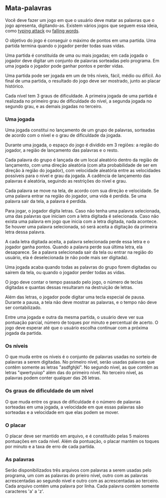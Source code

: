 ## Mata-palavras

Você deve fazer um jogo em que o usuário deve matar as palavras que o jogo apresenta, digitando-as.
Existem vários jogos que seguem essa ideia, como [typing attack](https://www.typinggames.zone/typingattack) ou [falling words](https://www.typingstudy.com/pt-brazilian_abnt-2/games/falling_words).

O objetivo do jogo é conseguir o máximo de pontos em uma partida. Uma partida termina quando o jogador perder todas suas vidas.

Uma partida é constituída de uma ou mais jogadas; em cada jogada o jogador deve digitar um conjunto de palavras sorteadas pelo programa. Em uma jogada o jogador pode ganhar pontos e perder vidas.

Uma partida pode ser jogada em um de três níveis, fácil, médio ou difícil. Ao final de uma partida, o resultado do jogo deve ser mostrado, junto ao placar histórico. 

Cada nível tem 3 graus de dificuldade. A primeira jogada de uma partida é realizada no primeiro grau de dificuldade do nível, a segunda jogada no segundo grau, e as demais jogadas no terceiro.

### Uma jogada

Uma jogada constitui no lançamento de um grupo de palavras, sorteadas de acordo com o nível e o grau de dificuldade da jogada.

Durante uma jogada, o espaço do jogo é dividido em 3 regiões: a região do jogador, a região de lançamento das palavras e o resto.

Cada palavra do grupo é lançada de um local aleatório dentro da região de lançamento, com uma direção aleatória (com alta probabilidade de ser em direção à região do jogador), com velocidade aleatória entre as velocidades possíveis para o nível e grau da jogada. A cadência de lançamento das palavras é aleatória, seguindo as restrições do nível e grau.

Cada palavra se move na tela, de acordo com sua direção e velocidade.
Se uma palavra entrar na região do jogador, uma vida é perdida.
Se uma palavra sair da tela, a palavra é perdida.

Para jogar, o jogador digita letras. Caso não tenha uma palavra selecionada, uma das palavras que iniciam com a letra digitada é selecionada. Caso não exista uma palavra em jogo que inicia com a letra digitada, nada acontece. Se houver uma palavra selecionada, só será aceita a digitação da primeira letra dessa palavra.

A cada letra digitada aceita, a palavra selecionada perde essa letra e o jogador ganha pontos.
Quando a palavra perde sua última letra, ela desaparece.
Se a palavra selecionada sair da tela ou entrar na região do usuário, ela é deselecionada (e não pode mais ser digitada).

Uma jogada acaba quando todas as palavras do grupo forem digitadas ou sairem da tela, ou quando o jogador perder todas as vidas.

O jogo deve contar o tempo passado pelo jogo, o número de teclas digitadas e quantas dessas resultaram na destruição de letras.

Além das letras, o jogador pode digitar uma tecla especial de pausa. Durante a pausa, a tela não deve mostrar as palavras, e o tempo não deve ser contabilizado.

Entre uma jogada e outra da mesma partida, o usuário deve ver sua pontuação parcial, número de toques por minuto e percentual de acerto. O jogo deve esperar até que o usuário escolha continuar com a próxima jogada da partida.

### Os níveis

O que muda entre os níveis é o conjunto de palavras usadas no sorteio de palavras a serem digitadas. No primeiro nível, serão usadas palavras que contêm somente as letras "asdfghjkl".
No segundo nível, as que contêm as letras "qwertyuiop" além das do primeiro nível.
No terceiro nível, as palavras podem conter qualquer das 26 letras.

### Os graus de dificuldade de um nível

O que muda entre os graus de dificuldade é o número de palavras sorteadas em uma jogada, a velocidade em que essas palavras são sorteadas e a velocidade em que elas podem se mover.

### O placar

O placar deve ser mantido em arquivo, e é constituído pelas 5 maiores pontuações em cada nível. Além da pontuação, o placar mantém os toques por minuto e a taxa de erro de cada partida.

### As palavras

Serão disponibilizados três arquivos com palavras a serem usadas pelo programa, um com as palavras do prieiro nível, outro com as palavras acrescentadas ao segundo nível e outro com as acrescentadas ao terceiro.
Cada arquivo contém uma palavra por linha. Cada palavra contém somente caracteres 'a' a 'z'.
